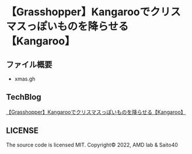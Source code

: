 # 【Grasshopper】Kangarooでクリスマスっぽいものを降らせる【Kangaroo】

## ファイル概要

- xmas.gh

## TechBlog

[【Grasshopper】Kangarooでクリスマスっぽいものを降らせる【Kangaroo】](https://amdlaboratory.com/amdblog/【grasshopper】kangarooでクリスマスっぽいものを降らせる)

## LICENSE

The source code is licensed MIT. Copyright© 2022, AMD lab & Saito40

